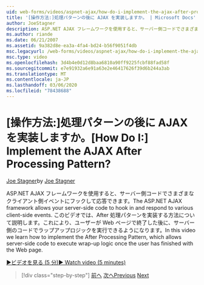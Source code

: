 ```yaml
---
uid: web-forms/videos/aspnet-ajax/how-do-i-implement-the-ajax-after-processing-pattern
title: '[操作方法:]処理パターンの後に AJAX を実装しますか。 | Microsoft Docs'
author: JoeStagner
description: ASP.NET AJAX フレームワークを使用すると、サーバー側コードでさまざまなクライアント側イベントにフックして応答できます。 このビデオでは、次の手順について説明します。
ms.author: riande
ms.date: 06/21/2007
ms.assetid: 9a382d8e-ea3a-4fa4-bd24-b56f9051f4db
msc.legacyurl: /web-forms/videos/aspnet-ajax/how-do-i-implement-the-ajax-after-processing-pattern
msc.type: video
ms.openlocfilehash: 3d4b4e0d12d8baa6810a90ff9225fcbf88fad58f
ms.sourcegitcommit: e7e91932a6e91a63e2e46417626f39d6b244a3ab
ms.translationtype: MT
ms.contentlocale: ja-JP
ms.lasthandoff: 03/06/2020
ms.locfileid: "78438688"
---
```

# <a name="how-do-i-implement-the-ajax-after-processing-pattern"></a><span data-ttu-id="df826-105">[操作方法:]処理パターンの後に AJAX を実装しますか。</span><span class="sxs-lookup"><span data-stu-id="df826-105">[How Do I:] Implement the AJAX After Processing Pattern?</span></span>

<span data-ttu-id="df826-106">[Joe Stagner](https://github.com/JoeStagner)</span><span class="sxs-lookup"><span data-stu-id="df826-106">by [Joe Stagner](https://github.com/JoeStagner)</span></span>

<span data-ttu-id="df826-107">ASP.NET AJAX フレームワークを使用すると、サーバー側コードでさまざまなクライアント側イベントにフックして応答できます。</span><span class="sxs-lookup"><span data-stu-id="df826-107">The ASP.NET AJAX framework allows your server-side code to hook in and respond to various client-side events.</span></span> <span data-ttu-id="df826-108">このビデオでは、After 処理パターンを実装する方法について説明します。これにより、ユーザーが Web ページで終了した後に、サーバー側のコードでラップアップロジックを実行できるようになります。</span><span class="sxs-lookup"><span data-stu-id="df826-108">In this video we learn how to implement the After Processing Pattern, which allows server-side code to execute wrap-up logic once the user has finished with the Web page.</span></span>

[<span data-ttu-id="df826-109">&#9654;ビデオを見る (5 分)</span><span class="sxs-lookup"><span data-stu-id="df826-109">&#9654; Watch video (5 minutes)</span></span>](https://channel9.msdn.com/Blogs/ASP-NET-Site-Videos/how-do-i-implement-the-ajax-after-processing-pattern)

> [!div class="step-by-step"]
> <span data-ttu-id="df826-110">[前へ](how-do-i-use-the-aspnet-ajax-history-control.md)
> [次へ](how-do-i-update-multiple-regions-of-a-page-with-aspnet-ajax.md)</span><span class="sxs-lookup"><span data-stu-id="df826-110">[Previous](how-do-i-use-the-aspnet-ajax-history-control.md)
[Next](how-do-i-update-multiple-regions-of-a-page-with-aspnet-ajax.md)</span></span>
